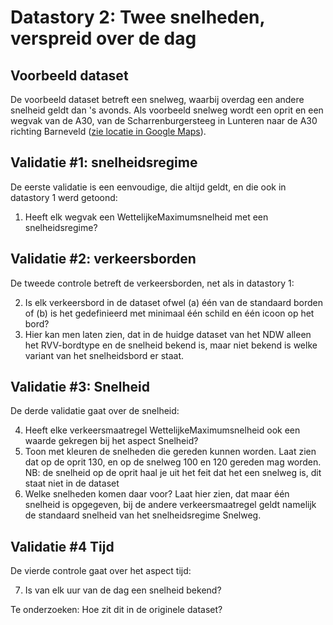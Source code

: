 # Datastory 2: Twee snelheden, verspreid over de dag


## Voorbeeld dataset
De voorbeeld dataset betreft een snelweg, waarbij overdag een andere snelheid geldt dan 's avonds. Als voorbeeld snelweg wordt een oprit en een wegvak van de A30, van de Scharrenburgersteeg in Lunteren naar de A30 richting Barneveld ([zie locatie in Google Maps](https://maps.app.goo.gl/srSkH496VP7aEZ2q7)).


## Validatie #1: snelheidsregime
De eerste validatie is een eenvoudige, die altijd geldt, en die ook in datastory 1 werd getoond:

1. Heeft elk wegvak een WettelijkeMaximumsnelheid met een snelheidsregime? 


## Validatie #2: verkeersborden
De tweede controle betreft de verkeersborden, net als in datastory 1:

2. Is elk verkeersbord in de dataset ofwel (a) één van de standaard borden of (b) is het gedefinieerd met minimaal één schild en één icoon op het bord?
3. Hier kan men laten zien, dat in de huidge dataset van het NDW alleen het RVV-bordtype en de snelheid bekend is, maar niet bekend is welke variant van het snelheidsbord er staat. 


## Validatie #3: Snelheid
De derde validatie gaat over de snelheid:

4. Heeft elke verkeersmaatregel WettelijkeMaximumsnelheid ook een waarde gekregen bij het aspect Snelheid?
5. Toon met kleuren de snelheden die gereden kunnen worden. Laat zien dat op de oprit 130, en op de snelweg 100 en 120 gereden mag worden. NB: de snelheid op de oprit haal je uit het feit dat het een snelweg is, dit staat niet in de dataset
6. Welke snelheden komen daar voor? Laat hier zien, dat maar één snelheid is opgegeven, bij de andere verkeersmaatregel geldt namelijk de standaard snelheid van het snelheidsregime Snelweg.



## Validatie #4 Tijd
De vierde controle gaat over het aspect tijd:

7. Is van elk uur van de dag een snelheid bekend?

Te onderzoeken: Hoe zit dit in de originele dataset?






